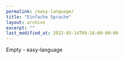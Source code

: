 ```yaml
---
permalink: /easy-language/
title: "Einfache Sprache"
layout: archive
excerpt: ""
last_modified_at: 2022-03-14T09:18:00-00:00
---
```


Empty  - easy-language